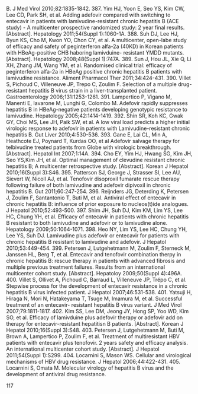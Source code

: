 B. J Med Virol 2010;82:1835-1842.
387. Yim HJ, Yoon E, Seo YS, Kim CW, Lee CD, Park SH, et al. Adding adefovir compared with switching to entecavir in patients with lamivudine-resistant chronic hepatitis B (ACE study) - A multicenter prospective randomized study: 2 year final results. [Abstract]. Hepatology 2011;54(Suppl 1):1060-1A.
388. Suh DJ, Lee HJ, Byun KS, Cho M, Kwon YO, Chon CY, et al. A multicenter, open-labe study of efficacy and safety of peginterferon alfa-2a (40KD) in Korean patients with HBeAg-positive CHB haboring lamivduine- resistant YMDD mutants. [Abstract]. Hepatology 2008;48(Suppl 1):747A.
389. Sun J, Hou JL, Xie Q, Li XH, Zhang JM, Wang YM, et al. Randomised clinical trial: efficacy of peginterferon alfa-2a in HBeAg positive chronic hepatitis B patients with lamivudine resistance. Aliment Pharmacol Ther 2011;34:424-431.
390. Villet S, Pichoud C, Villeneuve JP, Trepo C, Zoulim F. Selection of a multiple drug-resistant hepatitis B virus strain in a liver-transplanted patient. Gastroenterology 2006;131:1253-1261.
391. Lampertico P, Vigano M, Manenti E, Iavarone M, Lunghi G, Colombo M. Adefovir rapidly suppresses hepatitis B in HBeAg-negative patients developing genotypic resistance to lamivudine. Hepatology 2005;42:1414-1419.
392. Shin SR, Koh KC, Gwak GY, Choi MS, Lee JH, Paik SW, et al. A low viral load predicts a higher initial virologic response to adefovir in patients with Lamivudine-resistant chronic hepatitis B. Gut Liver 2010;4:530-536.
393. Gane E, Lai CL, Min A, Heathcote EJ, Poynard T, Kurdas OO, et al Adefovir salvage therapy for telbivudine treated patients from Globe with virologic breakthrough. [Abstract]. Hepatol Int 2007;1:14A.
394. Cho EY, Yim HJ, Hwang SG, Kim JH, Seo YS,Kim JH, et al. Optimal management of clevudine resistant chronic hepatitis B; A multicenter retrospective study. [Abstract]. Korean J Hepatol 2010;16(Suppl 3):S46.
395. Patterson SJ, George J, Strasser SI, Lee AU, Sievert W, Nicoll AJ, et al. Tenofovir disoproxil fumarate rescue therapy following failure of both lamivudine and adefovir dipivoxil in chronic hepatitis B. Gut 2011;60:247-254.
396. Reijnders JG, Deterding K, Petersen J, Zoulim F, Santantonio T, Buti M, et al. Antiviral effect of entecavir in chronic hepatitis B: influence of prior exposure to nucleos(t)ide analogues. J Hepatol 2010;52:493-500.
397. Shim JH, Suh DJ, Kim KM, Lim YS, Lee HC, Chung YH, et al. Efficacy of entecavir in patients with chronic hepatitis B resistant to both lamivudine and adefovir or to lamivudine alone. Hepatology 2009;50:1064-1071.
398. Heo NY, Lim YS, Lee HC, Chung YH, Lee YS, Suh DJ. Lamivudine plus adefovir or entecavir for patients with chronic hepatitis B resistant to lamivudine and adefovir. J Hepatol 2010;53:449-454.
399. Petersen J, Lutgehetmann M, Zoulim F, Sterneck M, Janssen HL, Berg T, et al. Entecavir and tenofovir combination therpy in chronic hepatitis B: rescue therapy in patients with advanced fibrosis and multiple previous treatment failures. Results from an international multicenter cohort study. [Abstract]. Hepatoloy 2009;50(Suppl 4):496A.
400. Villet S, Ollivet A, Pichoud C, Barraud L, Villeneuve JP, Trépo C, et al. Stepwise process for the development of entecavir resistance in a chronic hepatitis B virus infected patient. J Hepatol 2007;46:531-538.
401. Yatsuji H, Hiraga N, Mori N, Hatakeyama T, Tsuge M, Imamura M, et al. Successful treatment of an entecavir- resistant hepatitis B virus variant. J Med Virol 2007;79:1811-1817.
402. Kim SS, Lee DM, Jeong JY, Hong SP, Yoo WD, Kim SO, et al. Efficacy of lamivduine plus adefovir therapy or adefovir add on therapy for entecavir-resistant hepatitisn B patients. [Abstract]. Korean J Hepatol 2010;16(Suppl 3):S48.
403. Petersen J, Lutgehetmann M, Buti M, Brown A, Lampertico P, Zoulim F, et al. Treatment of multiresistant HBV patients with entecavir plus tenofovir. 2 years safety and efficacy analysis. An international multicenter cohort study. [Abstract]. J Hepatol 2011;54(Suppl 1):S299.
404. Locarnini S, Mason WS. Cellular and virological mechanisms of HBV drug resistance. J Hepatol 2006;44:422-431.
405. Locarnini S, Omata M. Molecular virology of hepatitis B virus and the development of antiviral drug resistance.

<PAGE>117